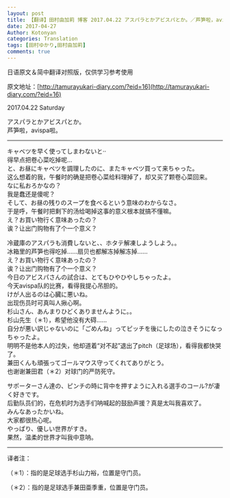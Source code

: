 ```yaml
---
layout: post
title: 【翻译】田村由加莉 博客 2017.04.22 アスパラとかアビスパとか。／芦笋啦，avispa啦。
date: 2017-04-27
Author: Kotonyan
categories: Translation
tags: [田村ゆかり,田村由加莉]
comments: true
---
```


日语原文＆简中翻译对照版，仅供学习参考使用

原文地址：[http://tamurayukari-diary.com/?eid=16](http://tamurayukari-diary.com/?eid=16)

2017.04.22 Saturday

アスパラとかアビスパとか。  
芦笋啦，avispa啦。 

---

キャベツを早く使ってしまわないと··  
得早点把卷心菜吃掉呢…  
と、お昼にキャベツを調理したのに、またキャベツ買って来ちゃった。  
这么想着的我，午餐时的确是把卷心菜给料理掉了，却又买了颗卷心菜回来。  
なに私おろかなの？  
我是蠢还是傻呢？  
そして、お昼の残りのスープを食べるという意味のわからなさ。  
于是呼，午餐时把剩下的汤给喝掉这事的意义根本就搞不懂嘛。  
え？お買い物行く意味あったの？  
诶？让出门购物有了个一个意义？

冷蔵庫のアスパラも消費しないと、、ホタテ解凍しようしよう。。  
冰箱里的芦笋也得吃掉……扇贝也都解冻掉解冻掉……  
え？お買い物行く意味あったの？  
诶？让出门购物有了个一个意义？  
今日のアビスパさんの試合は、とてもひやひやしちゃったよ。  
今天avispa队的比赛，看得我提心吊胆的。  
けが人出るのは心臓に悪いね。  
出现伤员时可真叫人揪心啊。  
杉山さん、あんまりひどくありませんように。。  
杉山先生（＊1），希望他没有大碍……  
自分が悪い訳じゃないのに「ごめんね」ってピッチを後にしたの泣きそうになっちゃったよ。  
明明不是他本人的过失，他却道着“对不起”退出了pitch（足球场），看得我都快哭了。  
兼田くんも頑張ってゴールマウス守ってくれてありがとう。  
也谢谢兼田君（＊2）对球门的严防死守。

サポーターさん達の、ピンチの時に背中を押すように入れる選手のコール?が凄く好きです。  
后勤队员们的，在危机时为选手们呐喊起的鼓励声援？真是太叫我喜欢了。  
みんなあったかいね。  
大家都很热心呢。  
やっぱり、優しい世界がすき。  
果然，温柔的世界才叫我中意呐。

---

译者注：

（＊1）：指的是足球选手杉山力裕，位置是守门员。

（＊2）：指的是足球选手兼田亜季重，位置是守门员。
